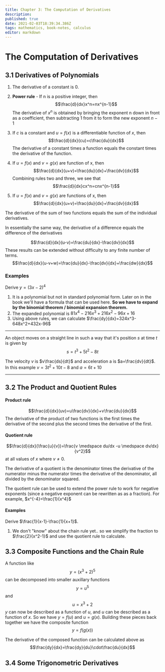```yaml
---
title: Chapter 3: The Computation of Derivatives
description: 
published: true
date: 2021-02-03T18:39:34.386Z
tags: mathematics, book-notes, calculus
editor: markdown
---
```


# The Computation of Derivatives
## 3.1 Derivatives of Polynomials

1) The derivative of a constant is 0.
2) **Power rule** - If n is a positive integer, then 
$$\frac{d}{dx}x^n=nx^{n-1}$$
The derivative of $x^n$ is obtained by bringing the exponent n down in front as a coefficient, then subtracting $1$ from it to form the new exponent $n-1$
3) If $c$ is a constant and $u = f(x)$ is a differentiable function of $x$, then
$$\frac{d}{dx}(cu)=c\frac{du}{dx}$$
The derivative of a constant times a function equals the constant times the derivative of the function.
4) If $u=f(x)$ and $v=g(x)$ are function of x, then
$$\frac{d}{dx}(u+v)=\frac{du}{dx}+\frac{dv}{dx}$$
Combining rules two and three, we see that 
$$\frac{d}{dx}cx^n=cnx^{n-1}$$

4) If $u = f(x)$ and $v=g(x)$ are functions of x, then
$$\frac{d}{dx}(u+v)=\frac{du}{dx}+\frac{dv}{dx}$$

The derivative of the sum of two functions equals the sum of the individual derivatives. 

In essentially the same way, the derivative of a difference equals the difference of the derivatives

$$\frac{d}{dx}(u-v)=\frac{du}{dx}-\frac{dv}{dx}$$
These results can be extended without difficulty to any finite number of terms.
$$\frac{d}{dx}(u-v+w)=\frac{du}{dx}-\frac{dv}{dx}+\frac{dw}{dx}$$

### Examples
Derive $y=(3x-2)^4$
1) It is a polynomial but not in standard polynomial form. Later on in the book we'll have a formula that can be used here. **So we have to expand by the binomial theorem / binomial expansion theorem.**
2) The expanded polynomial is $81x^4-216x^3+216x^2-96x+16$
3) Using above rules, we can calculate
$\frac{dy}{dx}=324x^3-648x^2+432x-96$

---
An object moves on a straight line in such a way that it's position $s$ at time $t$ is given by 
$$s = t^3 +5t^2-8t$$

The velocity $v$ is $v\frac{ds}{dt}$ and acceleration a is $a=\frac{dv}{dt}$.
In this example $v=3t^2+10t-8$ and $a=6t+10$

---

## 3.2 The Product and Quotient Rules

#### Product rule
$$\frac{d}{dx}(uv)=u\frac{dv}{dx}+v\frac{du}{dx}$$
The derivative of the product of two functions is the first times the derivative of the second plus the second times the derivative of the first. 
#### Quotient rule
$$\frac{d}{dx}(\frac{u}{v})=\frac{v \medspace du/dx -u \medspace dv/dx}{v^2}$$
at all values of $x$ where $v \neq 0$.

The derivative of a quotient is the denominator times the derivative of the numerator minus the numerator times the derivative of the denominator, all divided by the denominator squared.

The quotient rule can be used to extend the power rule to work for negative exponents (since a negative exponent can be rewritten as as a fraction). For example, $x^{-4}=\frac{1}{x^4}$
#### Examples
Derive $\frac{1}{x-1}-\frac{1}{x+1}$.
1) We don't "know" about the chain rule yet.. so we simplify the fraction to $\frac{2}{x^2-1}$ and use the quotient rule to calculate.
## 3.3 Composite Functions and the Chain Rule 
A function like 
$$y=(x^3+2)^5$$
can be decomposed into smaller auxillary functions 
$$y=u^5$$
and 
$$u=x^3+2$$
$y$ can now be described as a function of $u$, and $u$ can be described as a function of $x$.
So we have $y=f(u)$ and $u=g(x)$. Building these pieces back together we have the composite function 
$$y=f(g(x))$$

The derivative of the composed function can be calculated above as
$$\frac{dy}{dx}=\frac{dy}{du}\cdot\frac{du}{dx}$$

## 3.4 Some Trigonometric Derivatives

